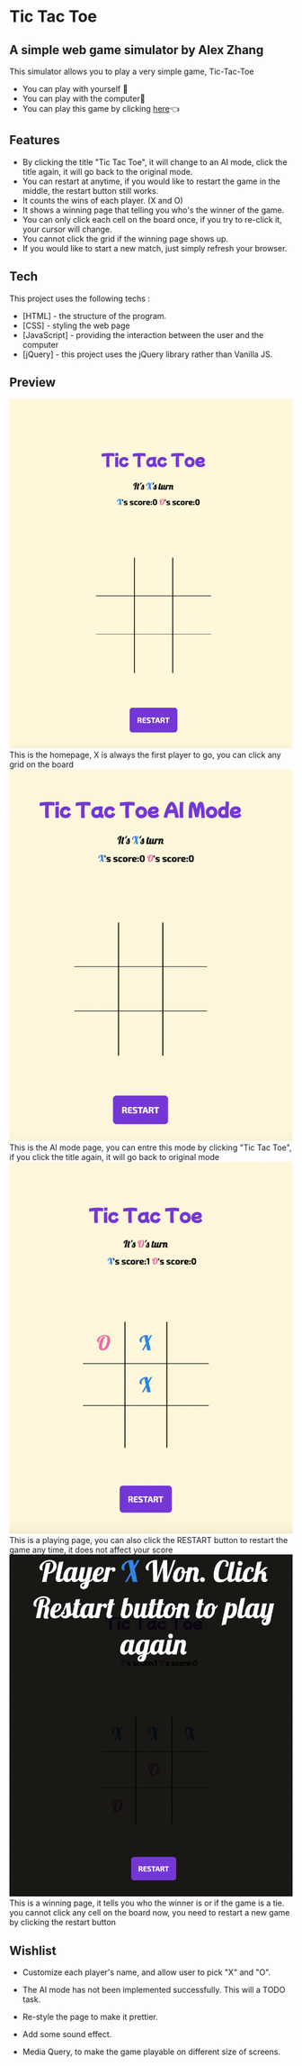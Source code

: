 # Tic Tac Toe 
## A simple web game simulator by Alex Zhang

This simulator allows you to play a very simple game, Tic-Tac-Toe

- You can play with yourself 🤡
- You can play with the computer🤖
- You can play this game by clicking [here]👈

## Features

- By clicking the title "Tic Tac Toe", it will change to an AI mode, click the title again, it will go back to the original mode.
- You can restart at anytime, if you would like to restart the game in the middle, the restart button still works.
- It counts the wins of each player. (X and O)
- It shows a winning page that telling you who's the winner of the game. 
- You can only click each cell on the board once, if you try to re-click it, your cursor will change. 
- You cannot click the grid if the winning page shows up. 
- If you would like to start a new match, just simply refresh your browser. 

## Tech

This project uses the following techs :

- [HTML] - the structure of the program.
- [CSS] - styling the web page
- [JavaScript] - providing the interaction between the user and the computer
- [jQuery] - this project uses the jQuery library rather than Vanilla JS.

## Preview
![This is the homepage, X is always the first player to go, you can click any grid on the board](images/image1.jpg)
This is the homepage, X is always the first player to go, you can click any grid on the board
![This is the AI mode page, you can entre this mode by clicking "Tic Tac Toe", if you click the title again, it will go back to original mode](images/image2.jpg)
This is the AI mode page, you can entre this mode by clicking "Tic Tac Toe", if you click the title again, it will go back to original mode
![This is a playing page, you can also click the RESTART button to restart the game any time, it does not affect your score](images/image3.jpg)
This is a playing page, you can also click the RESTART button to restart the game any time, it does not affect your score
![This is a winning page, it tells you who the winner is or if the game is a tie. you cannot click any cell on the board now, you need to restart a new game by clicking the restart button](images/image4.jpg)
This is a winning page, it tells you who the winner is or if the game is a tie. you cannot click any cell on the board now, you need to restart a new game by clicking the restart button
## Wishlist
- Customize each player's name, and allow user to pick "X" and "O".
- The AI mode has not been implemented successfully. This will a TODO task. 
- Re-style the page to make it prettier. 
- Add some sound effect.
- Media Query, to make the game playable on different size of screens. 


   [here]:https://karmalexz.github.io/tic-tac-toe/
